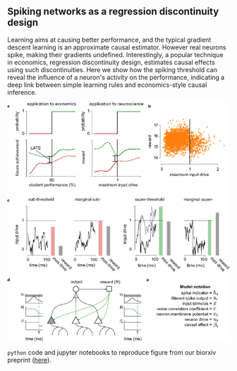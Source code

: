 ## Spiking networks as a regression discontinuity design

Learning aims at causing better performance, and the typical gradient descent learning is an approximate causal estimator. However real neurons spike, making their gradients undefined. Interestingly, a popular technique in economics, regression discontinuity design, estimates causal effects using such discontinuities. Here we show how the spiking threshold can reveal the influence of a neuron's activity on the performance, indicating a deep link between simple learning rules and economics-style causal inference.

![alt text](fig1.png "Logo Title Text 1")

`python` code and jupyter notebooks to reproduce figure from our biorxiv preprint ([here](https://www.biorxiv.org/content/early/2018/01/24/253351.article-info)).
